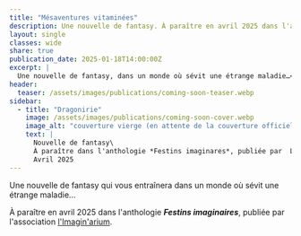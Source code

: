 ```yaml
---
title: "Mésaventures vitaminées"
description: Une nouvelle de fantasy. À paraître en avril 2025 dans l'anthologie *Festins imaginaires* de  L'Imagin'arium.
layout: single
classes: wide
share: true
publication_date: 2025-01-18T14:00:00Z
excerpt: |
  Une nouvelle de fantasy, dans un monde où sévit une étrange maladie…<!--excerptEnd-->
header:
  teaser: /assets/images/publications/coming-soon-teaser.webp
sidebar:
  - title: "Dragonirie"
    image: /assets/images/publications/coming-soon-cover.webp
    image_alt: "couverture vierge (en attente de la couverture officielle)"
    text: |
      Nouvelle de fantasy\
      À paraître dans l'anthologie *Festins imaginares*, publiée par  L'Imagin'arium\
      Avril 2025
---
```


Une nouvelle de fantasy qui vous entraînera dans un monde où sévit une étrange maladie…

À paraître en avril 2025 dans l'anthologie ***Festins imaginaires***, publiée par l'association <a href="https://www.instagram.com/imaginarium.asso/" target="_blank">l'Imagin'arium</a>.

